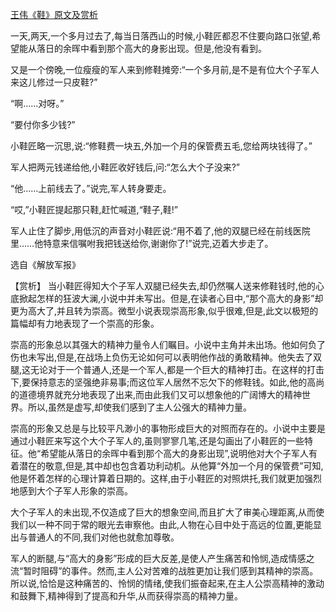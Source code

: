 [王伟《鞋》原文及赏析](https://www.vrrw.net/wx/15119.html)

一天,两天,一个多月过去了,每当日落西山的时候,小鞋匠都忍不住要向路口张望,希望能从落日的余晖中看到那个高大的身影出现。但是,他没有看到。

又是一个傍晚,一位瘦瘦的军人来到修鞋摊旁:“一个多月前,是不是有位大个子军人来这儿修过一只皮鞋?”

“啊……对呀。”

“要付你多少钱?”

小鞋匠略一沉思,说:“修鞋费一块五,外加一个月的保管费五毛,您给两块钱得了。”

军人把两元钱递给他,小鞋匠收好钱后,问:“怎么大个子没来?”

“他……上前线去了。”说完,军人转身要走。

“哎,”小鞋匠提起那只鞋,赶忙喊道,“鞋子,鞋!”

军人止住了脚步,用低沉的声音对小鞋匠说:“用不着了,他的双腿已经在前线医院里……他特意来信嘱咐我把钱送给你,谢谢你了!”说完,迈着大步走了。

选自《解放军报》



【赏析】 当小鞋匠得知大个子军人双腿已经失去,却仍然嘱人送来修鞋钱时,他的心底掀起怎样的狂波大澜,小说中并未写出。但是,在读者心目中,“那个高大的身影”却更为高大了,并且转为崇高。微型小说表现崇高形象,似乎很难,但是,此文以极短的篇幅却有力地表现了一个崇高的形象。

崇高的形象总以其强大的精神力量令人们瞩目。小说中主角并未出场。他如何负了伤也未写出,但是,在战场上负伤无论如何可以表明他作战的勇敢精神。他失去了双腿,这无论对于一个普通人,还是一个军人,都是一个巨大的精神打击。在这样的打击下,要保持意志的坚强绝非易事;而这位军人居然不忘欠下的修鞋钱。如此,他的高尚的道德境界就充分地表现了出来,而由此我们又可以想象他的广阔博大的精神世界。所以,虽然是虚写,却使我们感到了主人公强大的精神力量。

崇高的形象又总是与比较平凡渺小的事物形成巨大的对照而存在的。小说中主要是通过小鞋匠来写这个大个子军人的,虽则寥寥几笔,还是勾画出了小鞋匠的一些特征。他“希望能从落日的余晖中看到那个高大的身影出现”,说明他对大个子军人有着潜在的敬意,但是,其中却也包含着功利动机。从他算“外加一个月的保管费”可知,他是怀着怎样的心理计算着日期的。这样,由于小鞋匠的对照烘托,我们就更加强烈地感到大个子军人形象的崇高。

大个子军人的未出现,不仅造成了巨大的想象空间,而且扩大了审美心理距离,从而使我们以一种不同于常的眼光去审察他。由此,人物在心目中处于高远的位置,更能显出与普通人的不同,我们对他也就愈加尊敬。

军人的断腿,与“高大的身影”形成的巨大反差,是使人产生痛苦和怜悯,造成情感之流“暂时阻碍”的事件。然而,主人公对苦难的战胜更加让我们感到其精神的崇高。所以说,恰恰是这种痛苦的、怜悯的情绪,使我们振奋起来,在主人公崇高精神的激动和鼓舞下,精神得到了提高和升华,从而获得崇高的精神力量。

